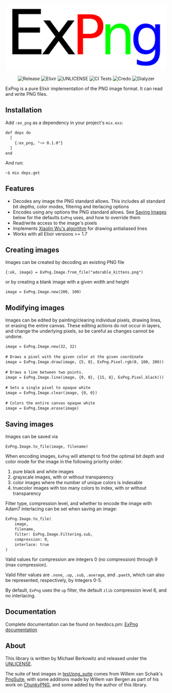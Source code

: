 
<center>

![ExPng](priv/expng.png)

![Release](https://img.shields.io/github/v/tag/mikowitz/ex_png)
![Elixir](https://img.shields.io/badge/elixir-%3E%3D%201.7-blueviolet)
![UNLICENSE](https://img.shields.io/github/license/mikowitz/ex_png)
![CI Tests](https://github.com/mikowitz/ex_png/workflows/CI%20Tests/badge.svg)
![Credo](https://github.com/mikowitz/ex_png/workflows/Credo/badge.svg)
![Dialyzer](https://github.com/mikowitz/ex_png/workflows/Dialyzer/badge.svg)

</center>

ExPng is a pure Elixir implementation of the PNG image format. It can read and
write PNG files.

## Installation

Add `:ex_png` as a dependency in your project's `mix.exs`:

    def deps do
      [
        {:ex_png, "~> 0.1.0"}
      ]
    end

And run:

    ~$ mix deps.get

## Features

* Decodes any image the PNG standard allows. This includes all standard bit depths,
    color modes, filtering and iterlacing options
* Encodes using any options the PNG standard allows. See [Saving Images](#saving-images)
    below for the defaults `ExPng` uses, and how to override them
* Read/write access to the image's pixels
* Implements [Xiaolin Wu's algorithm][xw] for drawing antialiased lines
* Works with all Elixir versions >= 1.7


## Creating images

Images can be created by decoding an existing PNG file

    {:ok, image} = ExPng.Image.from_file("adorable_kittens.png")

or by creating a blank image with a given width and height

    image = ExPng.Image.new(200, 100)

## Modifying images

Images can be edited by painting/clearing individual pixels, drawing lines, or
erasing the entire canvas. These editing actions do not occur in layers, and
change the underlying pixels, so be careful as changes cannot be undone.

    image = ExPng.Image.new(32, 32)

    # Draws a pixel with the given color at the given coordinate
    image = ExPng.Image.draw(image, {5, 8}, ExPng.Pixel.rgb(0, 100, 200))

    # Draws a line between two points.
    image = ExPng.Image.line(image, {0, 0}, {15, 8}, ExPng.Pixel.black())

    # Sets a single pixel to opaque white
    image = ExPng.Image.clear(image, {0, 0})

    # Colors the entire canvas opaque white
    image = ExPng.Image.erase(image)

## Saving images

Images can be saved via

    ExPng.Image.to_file(image, filename)

When encoding images, `ExPng` will attempt to find the optimal bit depth and
color mode for the image in the following priority order:

1. pure black and white images
2. grayscale images, with or without transparency
3. color images where the number of unique colors is indexable
4. truecolor images with too many colors to index, with or without transparency

Filter type, compression level, and whether to encode the image with Adam7
interlacing can be set when saving an image:

    ExPng.Image.to_file(
        image,
        filename,
        filter: ExPng.Image.Filtering.sub,
        compression: 9,
        interlace: true
    )

Valid values for compression are integers 0 (no compression) through 9 (max compression).

Valid filter values are `.none`, `.up`, `.sub`, `.average`, and `.paeth`, which
can also be represented, respectively, by integers 0-5.

By default, `ExPng` uses the `up` filter, the default `zlib` compression
level 6, and no interlacing.

## Documentation

Complete documentation can be found on hexdocs.pm: [ExPng documentation][docs]

## About

This library is written by Michael Berkowitz and released under the [UNLICENSE](UNLICENSE).

The suite of test images in [test/png_suite](test/png_suite) comes from
Willem van Schaik's [PngSuite][pngsuite], with some additions made by
Willem van Bergen as part of his work on [ChunkyPNG][chunky], and some added
by the author of this library.

[xw]: https://en.wikipedia.org/wiki/Xiaolin_Wu%27s_line_algorithm
[i11]: https://github.com/mikowitz/ex_png/issues/11
[pngsuite]: http://www.schaik.com/pngsuite/
[chunky]: https://github.com/wvanbergen/chunky_png
[hexdocs]: https://hexdocs.pm
[docs]: https://hexdocs.pm/ex_png/
